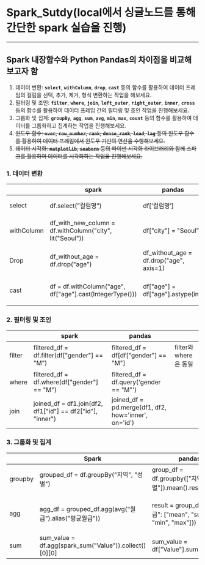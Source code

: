 # Spark_Sutdy(local에서 싱글노드를 통해 간단한 spark 실습을 진행)

-----
## Spark 내장함수와 Python Pandas의 차이점을 비교해보고자 함

1. 데이터 변환: **`select`**, **`withColumn`**, **`drop`**, **`cast`** 등의 함수를 활용하여 데이터 프레임의 컬럼을 선택, 추가, 제거, 형식 변환하는 작업을 해보세요.
2. 필터링 및 조인: **`filter`**, **`where`**, **`join`**, **`left_outer`**, **`right_outer`**, **`inner`**, **`cross`** 등의 함수를 활용하여 데이터 프레임 간의 필터링 및 조인 작업을 진행해보세요.
3. 그룹화 및 집계: **`groupBy`**, **`agg`**, **`sum`**, **`avg`**, **`min`**, **`max`**, **`count`** 등의 함수를 활용하여 데이터를 그룹화하고 집계하는 작업을 진행해보세요.
4. ~~윈도우 함수: **`over`**, **`row_number`**, **`rank`**, **`dense_rank`**, **`lead`**, **`lag`** 등의 윈도우 함수를 활용하여 데이터 프레임에서 윈도우 기반의 연산을 수행해보세요.~~
5. ~~데이터 시각화: **`matplotlib`**, **`seaborn`** 등의 파이썬 시각화 라이브러리와 함께 스파크를 활용하여 데이터를 시각화하는 작업을 진행해보세요.~~


### 1. 데이터 변환 

|  | spark | pandas |  |
| --- | --- | --- | --- |
| select | df.select(”컬럼명”) | df[’컬럼명’] | 조회 |
| withColumn | df_with_new_column = df.withColumn("city", lit("Seoul")) | df["city"] = "Seoul” | 열 추가 |
| Drop | df_without_age = df.drop("age") | df_without_age = df.drop("age", axis=1) | 열 제거 |
| cast | df = df.withColumn("age", df["age"].cast(IntegerType())) | df["age"] = df["age"].astype(int) | 형 변환 |

### 2. 필터링 및 조인

|  | spark | pandas |  |
| --- | --- | --- | --- |
| filter | filtered_df = df.filter(df["gender"] == "M") | filtered_df = df[df["gender"] == "M"] | filter와 where은 동일 |
| where | filtered_df = df.where(df["gender"] == "M") | filtered_df = df.query('gender == "M"') |  |
| join | joined_df = df1.join(df2, df1["id"] == df2["id"], "inner") | joined_df = pd.merge(df1, df2, how='inner', on='id')  |  |

### 3. 그룹화 및 집계

|  | Spark | pandas |  |
| --- | --- | --- | --- |
| groupby | grouped_df = df.groupBy("지역", "성별")  | group_df = df.groupby(["지역", "성별"]).mean().reset_index() | 그룹화 |
| agg | agg_df = grouped_df.agg(avg("월급").alias("평균월급")) | result = group_df.agg({"월급": ["mean", "sum", "min", "max"]}) | 집계 함수 |
| sum | sum_value = df.agg(spark_sum("Value")).collect()[0][0] | sum_value = df["Value"].sum() |  |
